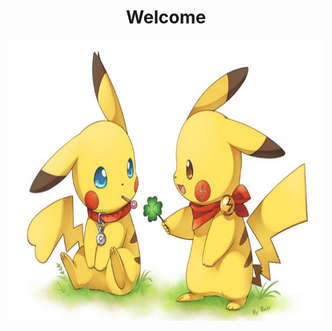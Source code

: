 # <div align="center"> Welcome </div>
<img src="https://github.com/hyundo0630/hyundo0630/blob/main/%ED%94%BC%EC%B9%B4%EC%B8%84.png" width="9000" height="450">
